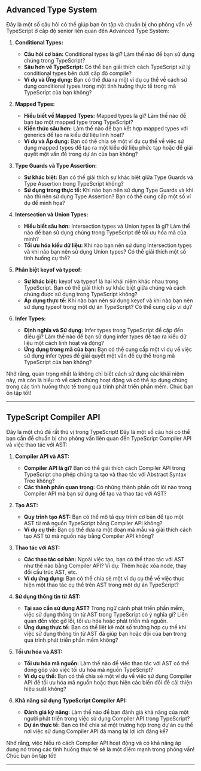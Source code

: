 ## Advanced Type System

Đây là một số câu hỏi có thể giúp bạn ôn tập và chuẩn bị cho phỏng vấn về TypeScript ở cấp độ senior liên quan đến Advanced Type System:

1. **Conditional Types:**

   - **Câu hỏi cơ bản:** Conditional types là gì? Làm thế nào để bạn sử dụng chúng trong TypeScript?
   - **Sâu hơn về TypeScript:** Có thể bạn giải thích cách TypeScript xử lý conditional types bên dưới cấp độ compile?
   - **Ví dụ và Ứng dụng:** Bạn có thể đưa ra một ví dụ cụ thể về cách sử dụng conditional types trong một tình huống thực tế trong mã TypeScript của bạn không?

2. **Mapped Types:**

   - **Hiểu biết về Mapped Types:** Mapped types là gì? Làm thế nào để bạn tạo một mapped type trong TypeScript?
   - **Kiến thức sâu hơn:** Làm thế nào để bạn kết hợp mapped types với generics để tạo ra kiểu dữ liệu linh hoạt?
   - **Ví dụ và Áp dụng:** Bạn có thể chia sẻ một ví dụ cụ thể về việc sử dụng mapped types để tạo ra một kiểu dữ liệu phức tạp hoặc để giải quyết một vấn đề trong dự án của bạn không?

3. **Type Guards và Type Assertion:**

   - **Sự khác biệt:** Bạn có thể giải thích sự khác biệt giữa Type Guards và Type Assertion trong TypeScript không?
   - **Sử dụng trong thực tế:** Khi nào bạn nên sử dụng Type Guards và khi nào thì nên sử dụng Type Assertion? Bạn có thể cung cấp một số ví dụ để minh họa?

4. **Intersection và Union Types:**

   - **Hiểu biết sâu hơn:** Intersection types và Union types là gì? Làm thế nào để bạn sử dụng chúng trong TypeScript để tối ưu hóa mã của mình?
   - **Tối ưu hóa kiểu dữ liệu:** Khi nào bạn nên sử dụng Intersection types và khi nào bạn nên sử dụng Union types? Có thể giải thích một số tình huống cụ thể?

5. **Phân biệt keyof và typeof:**

   - **Sự khác biệt:** keyof và typeof là hai khái niệm khác nhau trong TypeScript. Bạn có thể giải thích sự khác biệt giữa chúng và cách chúng được sử dụng trong TypeScript không?
   - **Áp dụng thực tế:** Khi nào bạn nên sử dụng keyof và khi nào bạn nên sử dụng typeof trong một dự án TypeScript? Có thể cung cấp ví dụ?

6. **Infer Types:**
   - **Định nghĩa và Sử dụng:** Infer types trong TypeScript đề cập đến điều gì? Làm thế nào để bạn sử dụng infer types để tạo ra kiểu dữ liệu một cách linh hoạt và động?
   - **Ứng dụng trong mã của bạn:** Bạn có thể cung cấp một ví dụ về việc sử dụng infer types để giải quyết một vấn đề cụ thể trong mã TypeScript của bạn không?

Nhớ rằng, quan trọng nhất là không chỉ biết cách sử dụng các khái niệm này, mà còn là hiểu rõ về cách chúng hoạt động và có thể áp dụng chúng trong các tình huống thực tế trong quá trình phát triển phần mềm. Chúc bạn ôn tập tốt!

---

## TypeScript Compiler API

Đây là một chủ đề rất thú vị trong TypeScript! Đây là một số câu hỏi có thể bạn cần để chuẩn bị cho phỏng vấn liên quan đến TypeScript Compiler API và việc thao tác với AST:

1. **Compiler API và AST:**

   - **Compiler API là gì?** Bạn có thể giải thích cách Compiler API trong TypeScript cho phép chúng ta tạo và thao tác với Abstract Syntax Tree không?
   - **Các thành phần quan trọng:** Có những thành phần cốt lõi nào trong Compiler API mà bạn sử dụng để tạo và thao tác với AST?

2. **Tạo AST:**

   - **Quy trình tạo AST:** Bạn có thể mô tả quy trình cơ bản để tạo một AST từ mã nguồn TypeScript bằng Compiler API không?
   - **Ví dụ cụ thể:** Bạn có thể đưa ra một đoạn mã mẫu và giải thích cách tạo AST từ mã nguồn này bằng Compiler API không?

3. **Thao tác với AST:**

   - **Các thao tác cơ bản:** Ngoài việc tạo, bạn có thể thao tác với AST như thế nào bằng Compiler API? Ví dụ: Thêm hoặc xóa node, thay đổi cấu trúc AST, etc.
   - **Ví dụ ứng dụng:** Bạn có thể chia sẻ một ví dụ cụ thể về việc thực hiện một thao tác cụ thể trên AST trong một dự án TypeScript?

4. **Sử dụng thông tin từ AST:**

   - **Tại sao cần sử dụng AST?** Trong ngữ cảnh phát triển phần mềm, việc sử dụng thông tin từ AST trong TypeScript có ý nghĩa gì? Liên quan đến việc gỡ lỗi, tối ưu hóa hoặc phát triển mã nguồn.
   - **Ứng dụng thực tế:** Bạn có thể liệt kê một số trường hợp cụ thể khi việc sử dụng thông tin từ AST đã giúp bạn hoặc đội của bạn trong quá trình phát triển phần mềm không?

5. **Tối ưu hóa và AST:**

   - **Tối ưu hóa mã nguồn:** Làm thế nào để việc thao tác với AST có thể đóng góp vào việc tối ưu hóa mã nguồn TypeScript?
   - **Ví dụ cụ thể:** Bạn có thể chia sẻ một ví dụ về việc sử dụng Compiler API để tối ưu hóa mã nguồn hoặc thực hiện các biến đổi để cải thiện hiệu suất không?

6. **Khả năng sử dụng TypeScript Compiler API:**
   - **Đánh giá kỹ năng:** Làm thế nào để bạn đánh giá khả năng của một người phát triển trong việc sử dụng Compiler API trong TypeScript?
   - **Dự án thực tế:** Bạn có thể chia sẻ một trường hợp trong dự án cụ thể nơi việc sử dụng Compiler API đã mang lại lợi ích đáng kể?

Nhớ rằng, việc hiểu rõ cách Compiler API hoạt động và có khả năng áp dụng nó trong các tình huống thực tế sẽ là một điểm mạnh trong phỏng vấn! Chúc bạn ôn tập tốt!

---

